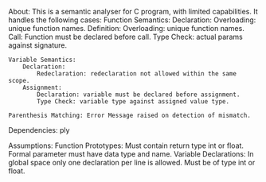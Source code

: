 About:
This is a semantic analyser for C program, with limited capabilities.
It handles the following cases:
	Function Semantics:
		Declaration:
			Overloading: unique function names.
		Definition:
			Overloading: unique function names.
		Call:
			Function must be declared before call.
			Type Check: actual params against signature.
			
	Variable Semantics:
		Declaration:
			Redeclaration: redeclaration not allowed within the same scope.
		Assignment:
			Declaration: variable must be declared before assignment.
			Type Check: variable type against assigned value type.
			
	Parenthesis Matching: Error Message raised on detection of mismatch.
	
Dependencies:
	ply

Assumptions:
	Function Prototypes:
		Must contain return type int or float.
		Formal parameter must have data type and name.
	Variable Declarations:
		In global space only one declaration per line is allowed.
		Must be of type int or float.